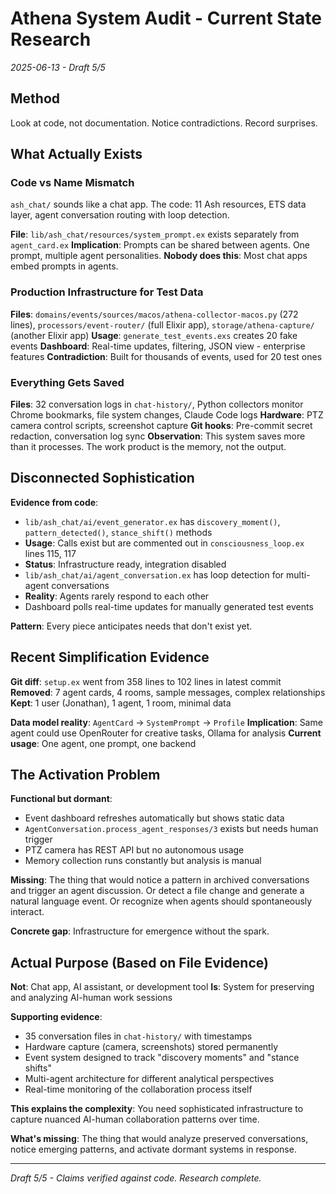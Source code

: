 # Athena System Audit - Current State Research

*2025-06-13 - Draft 5/5*

## Method

Look at code, not documentation. Notice contradictions. Record surprises.

## What Actually Exists

### Code vs Name Mismatch
`ash_chat/` sounds like a chat app. The code: 11 Ash resources, ETS data layer, agent conversation routing with loop detection.

**File**: `lib/ash_chat/resources/system_prompt.ex` exists separately from `agent_card.ex`
**Implication**: Prompts can be shared between agents. One prompt, multiple agent personalities.
**Nobody does this**: Most chat apps embed prompts in agents.

### Production Infrastructure for Test Data
**Files**: `domains/events/sources/macos/athena-collector-macos.py` (272 lines), `processors/event-router/` (full Elixir app), `storage/athena-capture/` (another Elixir app)
**Usage**: `generate_test_events.exs` creates 20 fake events 
**Dashboard**: Real-time updates, filtering, JSON view - enterprise features
**Contradiction**: Built for thousands of events, used for 20 test ones

### Everything Gets Saved
**Files**: 32 conversation logs in `chat-history/`, Python collectors monitor Chrome bookmarks, file system changes, Claude Code logs
**Hardware**: PTZ camera control scripts, screenshot capture 
**Git hooks**: Pre-commit secret redaction, conversation log sync
**Observation**: This system saves more than it processes. The work product is the memory, not the output.

## Disconnected Sophistication

**Evidence from code**:
- `lib/ash_chat/ai/event_generator.ex` has `discovery_moment()`, `pattern_detected()`, `stance_shift()` methods  
- **Usage**: Calls exist but are commented out in `consciousness_loop.ex` lines 115, 117
- **Status**: Infrastructure ready, integration disabled
- `lib/ash_chat/ai/agent_conversation.ex` has loop detection for multi-agent conversations
- **Reality**: Agents rarely respond to each other
- Dashboard polls real-time updates for manually generated test events

**Pattern**: Every piece anticipates needs that don't exist yet.

## Recent Simplification Evidence
**Git diff**: `setup.ex` went from 358 lines to 102 lines in latest commit
**Removed**: 7 agent cards, 4 rooms, sample messages, complex relationships
**Kept**: 1 user (Jonathan), 1 agent, 1 room, minimal data

**Data model reality**: `AgentCard` → `SystemPrompt` → `Profile` 
**Implication**: Same agent could use OpenRouter for creative tasks, Ollama for analysis
**Current usage**: One agent, one prompt, one backend

## The Activation Problem

**Functional but dormant**:
- Event dashboard refreshes automatically but shows static data
- `AgentConversation.process_agent_responses/3` exists but needs human trigger
- PTZ camera has REST API but no autonomous usage
- Memory collection runs constantly but analysis is manual

**Missing**: The thing that would notice a pattern in archived conversations and trigger an agent discussion. Or detect a file change and generate a natural language event. Or recognize when agents should spontaneously interact.

**Concrete gap**: Infrastructure for emergence without the spark.

## Actual Purpose (Based on File Evidence)

**Not**: Chat app, AI assistant, or development tool
**Is**: System for preserving and analyzing AI-human work sessions

**Supporting evidence**:
- 35 conversation files in `chat-history/` with timestamps 
- Hardware capture (camera, screenshots) stored permanently
- Event system designed to track "discovery moments" and "stance shifts"
- Multi-agent architecture for different analytical perspectives
- Real-time monitoring of the collaboration process itself

**This explains the complexity**: You need sophisticated infrastructure to capture nuanced AI-human collaboration patterns over time.

**What's missing**: The thing that would analyze preserved conversations, notice emerging patterns, and activate dormant systems in response.

---

*Draft 5/5 - Claims verified against code. Research complete.*